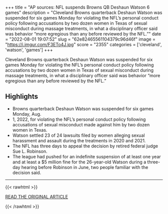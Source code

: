+++
title = "AP sources: NFL suspends Browns QB Deshaun Watson 6 games"
description = "Cleveland Browns quarterback Deshaun Watson was suspended for six games Monday for violating the NFL’s personal conduct policy following accusations by two dozen women in Texas of sexual misconduct during massage treatments, in what a disciplinary officer said was behavior “more egregious than any before reviewed by the NFL.”"
date = "2022-08-01 19:07:52"
slug = "62e82465561104379c96d46f"
image = "https://i.imgur.com/F3ETo4J.jpg"
score = "2355"
categories = ['cleveland', 'watson', 'games']
+++

Cleveland Browns quarterback Deshaun Watson was suspended for six games Monday for violating the NFL’s personal conduct policy following accusations by two dozen women in Texas of sexual misconduct during massage treatments, in what a disciplinary officer said was behavior “more egregious than any before reviewed by the NFL.”

## Highlights

- Browns quarterback Deshaun Watson was suspended for six games Monday, Aug.
- 1, 2022, for violating the NFL’s personal conduct policy following accusations of sexual misconduct made against him by two dozen women in Texas.
- Watson settled 23 of 24 lawsuits filed by women alleging sexual harassment and assault during the treatments in 2020 and 2021.
- The NFL has three days to appeal the decision by retired federal judge Sue L. Robinson.
- The league had pushed for an indefinite suspension of at least one year and at least a $5 million fine for the 26-year-old Watson during a three-day hearing before Robinson in June, two people familiar with the decision said.

---

{{< rawhtml >}}
  <p class="article-category">
    <a target="_blank" href="https://apnews.com/article/cleveland-browns-nfl-sports-houston-deshaun-watson-34fbe200366a02cd1f8d4c6977b0308e">READ THE ORIGINAL ARTICLE</a>
  </p>
{{< /rawhtml >}}

